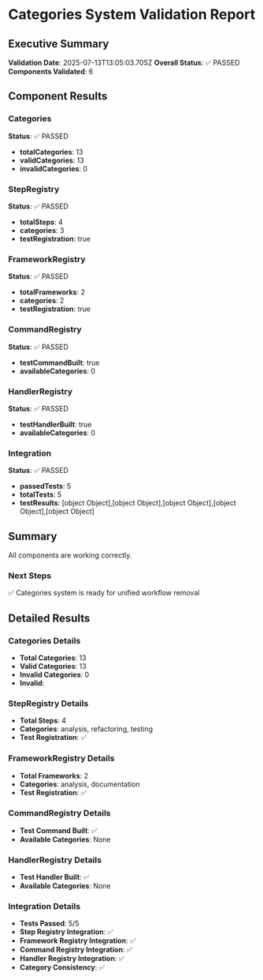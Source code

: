 # Categories System Validation Report

## Executive Summary

**Validation Date**: 2025-07-13T13:05:03.705Z
**Overall Status**: ✅ PASSED
**Components Validated**: 6

## Component Results


### Categories
**Status**: ✅ PASSED

- **totalCategories**: 13
- **validCategories**: 13
- **invalidCategories**: 0

### StepRegistry
**Status**: ✅ PASSED

- **totalSteps**: 4
- **categories**: 3
- **testRegistration**: true

### FrameworkRegistry
**Status**: ✅ PASSED

- **totalFrameworks**: 2
- **categories**: 2
- **testRegistration**: true

### CommandRegistry
**Status**: ✅ PASSED

- **testCommandBuilt**: true
- **availableCategories**: 0

### HandlerRegistry
**Status**: ✅ PASSED

- **testHandlerBuilt**: true
- **availableCategories**: 0

### Integration
**Status**: ✅ PASSED

- **passedTests**: 5
- **totalTests**: 5
- **testResults**: [object Object],[object Object],[object Object],[object Object],[object Object]


## Summary

All components are working correctly.

### Next Steps
✅ Categories system is ready for unified workflow removal

## Detailed Results


### Categories Details

- **Total Categories**: 13
- **Valid Categories**: 13
- **Invalid Categories**: 0
- **Invalid**: 


### StepRegistry Details

- **Total Steps**: 4
- **Categories**: analysis, refactoring, testing
- **Test Registration**: ✅


### FrameworkRegistry Details

- **Total Frameworks**: 2
- **Categories**: analysis, documentation
- **Test Registration**: ✅


### CommandRegistry Details

- **Test Command Built**: ✅
- **Available Categories**: None


### HandlerRegistry Details

- **Test Handler Built**: ✅
- **Available Categories**: None


### Integration Details

- **Tests Passed**: 5/5
- **Step Registry Integration**: ✅
- **Framework Registry Integration**: ✅
- **Command Registry Integration**: ✅
- **Handler Registry Integration**: ✅
- **Category Consistency**: ✅


